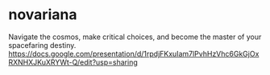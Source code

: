 # novariana
 Navigate the cosmos, make critical choices, and become the master of your spacefaring destiny.
https://docs.google.com/presentation/d/1rpdjFKxuIam7lPvhHzVhc6GkGjOxRXNHXJKuXRYWt-Q/edit?usp=sharing
